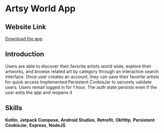 # Artsy World App

## Website Link
[Download the app](https://play.google.com/store/apps/details?id=com.tejaskangod.artsymobileapp&hl=en-US&ah=R3wRvtNUgIkvdyVQNHUi6LnokYM)

## Introduction
Users are able to discover their favorite artists world wide, explore their artworks, and browse related art by category through an interactive search interface. 
Once user creates an account, they can save their favorite artists for quick access
Implemented Persistent CookieJar to securely validate users. Users remail logged in for 1 hour. The auth state persists even if the user exits the app and reopens it

## Skills

**Kotlin**,
**Jetpack Compose**,
**Android Studios**,
**Retrofit**,
**OkHttp**,
**Persistent CookieJar**,
**Express**,
**NodeJS**


